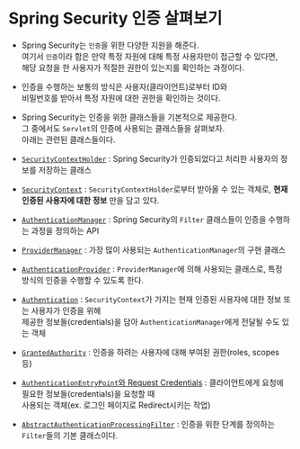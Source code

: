<h1>Spring Security 인증 살펴보기</h1>

- Spring Security는 `인증`을 위한 다양한 지원을 해준다.  
  여기서 `인증`이라 함은 만약 특정 자원에 대해 특정 사용자만이 접근할 수 있다면,  
  해당 요청을 한 사용자가 적절한 권한이 있는지를 확인하는 과정이다.

- 인증을 수행하는 보통의 방식은 사용자(클라이언트)로부터 ID와  
  비밀번호를 받아서 특정 자원에 대한 권한을 확인하는 것이다.

- Spring Security는 인증을 위한 클래스들을 기본적으로 제공한다.  
  그 중에서도 `Servlet`의 인증에 사용되는 클래스들을 살펴보자.  
  아래는 관련된 클래스들이다.

- <a href="">`SecurityContextHolder`</a> : Spring Security가 인증되었다고 처리한 사용자의 정보를 저장하는 클래스
- <a href="">`SecurityContext`</a> : `SecurityContextHolder`로부터 받아올 수 있는 객체로, **현재 인증된 사용자에 대한 정보** 만을 담고 있다.
- <a href="">`AuthenticationManager`</a> : Spring Security의 `Filter` 클래스들이 인증을 수행하는 과정을 정의하는 API
- <a href="">`ProviderManager`</a> : 가장 많이 사용되는 `AuthenticationManager`의 구현 클래스
- <a href="">`AuthenticationProvider`</a> : `ProviderManager`에 의해 사용되는 클래스로, 특정 방식의 인증을 수행할 수 있도록 한다.
- <a href="">`Authentication`</a> : `SecurityContext`가 가지는 현재 인증된 사용자에 대한 정보 또는 사용자가 인증을 위해  
  제공한 정보들(credentials)을 담아 `AuthenticationManager`에게 전달될 수도 있는 객체
- <a href="">`GrantedAuthority`</a> : 인증을 하려는 사용자에 대해 부여된 권한(roles, scopes 등)
- <a href="">`AuthenticationEntryPoint`와 Request Credentials</a> : 클라이언트에게 요청에 필요한 정보들(credentials)을 요청할 때  
  사용되는 객체(ex. 로그인 페이지로 Redirect시키는 작업)
- <a href="">`AbstractAuthenticationProcessingFilter`</a> : 인증을 위한 단계를 정의하는 `Filter`들의 기본 클래스이다.
